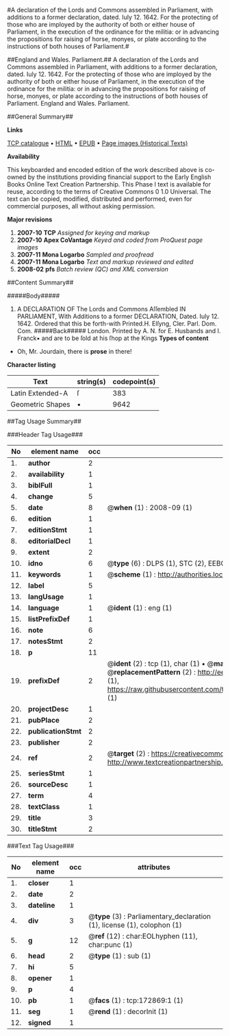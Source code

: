 #A declaration of the Lords and Commons assembled in Parliament, with additions to a former declaration, dated. Iuly 12. 1642. For the protecting of those who are imployed by the authority of both or either house of Parliament, in the execution of the ordinance for the militia: or in advancing the propositions for raising of horse, monyes, or plate according to the instructions of both houses of Parliament.#

##England and Wales. Parliament.##
A declaration of the Lords and Commons assembled in Parliament, with additions to a former declaration, dated. Iuly 12. 1642. For the protecting of those who are imployed by the authority of both or either house of Parliament, in the execution of the ordinance for the militia: or in advancing the propositions for raising of horse, monyes, or plate according to the instructions of both houses of Parliament.
England and Wales. Parliament.

##General Summary##

**Links**

[TCP catalogue](http://www.ota.ox.ac.uk/tcp/)  • 
[HTML](http://tei.it.ox.ac.uk/tcp/Texts-HTML/free/A82/A82727.html)  • 
[EPUB](http://tei.it.ox.ac.uk/tcp/Texts-EPUB/free/A82/A82727.epub) • 
[Page images (Historical Texts)](https://data.historicaltexts.jisc.ac.uk/view?pubId=eebo-47682916e&pageId=eebo-47682916e-172869-1)

**Availability**

This keyboarded and encoded edition of the
	       work described above is co-owned by the institutions
	       providing financial support to the Early English Books
	       Online Text Creation Partnership. This Phase I text is
	       available for reuse, according to the terms of Creative
	       Commons 0 1.0 Universal. The text can be copied,
	       modified, distributed and performed, even for
	       commercial purposes, all without asking permission.

**Major revisions**

1. __2007-10__ __TCP__ *Assigned for keying and markup*
1. __2007-10__ __Apex CoVantage__ *Keyed and coded from ProQuest page images*
1. __2007-11__ __Mona Logarbo__ *Sampled and proofread*
1. __2007-11__ __Mona Logarbo__ *Text and markup reviewed and edited*
1. __2008-02__ __pfs__ *Batch review (QC) and XML conversion*

##Content Summary##

#####Body#####

1. A DECLARATION OF The Lords and Commons Aſſembled IN PARLIAMENT, With Additions to a former DECLARATION, Dated. Iuly 12. 1642.
Ordered that this be forth-with Printed.H. Elſyng, Cler. Parl. Dom. Com.
#####Back#####
London. Printed by A. N. for E. Husbands and I. Franck▪ and are to be ſold at his ſhop at the Kings 
**Types of content**

  * Oh, Mr. Jourdain, there is **prose** in there!

**Character listing**


|Text|string(s)|codepoint(s)|
|---|---|---|
|Latin Extended-A|ſ|383|
|Geometric Shapes|▪|9642|

##Tag Usage Summary##

###Header Tag Usage###

|No|element name|occ|attributes|
|---|---|---|---|
|1.|__author__|2||
|2.|__availability__|1||
|3.|__biblFull__|1||
|4.|__change__|5||
|5.|__date__|8| @__when__ (1) : 2008-09 (1)|
|6.|__edition__|1||
|7.|__editionStmt__|1||
|8.|__editorialDecl__|1||
|9.|__extent__|2||
|10.|__idno__|6| @__type__ (6) : DLPS (1), STC (2), EEBO-CITATION (1), OCLC (1), VID (1)|
|11.|__keywords__|1| @__scheme__ (1) : http://authorities.loc.gov/ (1)|
|12.|__label__|5||
|13.|__langUsage__|1||
|14.|__language__|1| @__ident__ (1) : eng (1)|
|15.|__listPrefixDef__|1||
|16.|__note__|6||
|17.|__notesStmt__|2||
|18.|__p__|11||
|19.|__prefixDef__|2| @__ident__ (2) : tcp (1), char (1)  •  @__matchPattern__ (2) : ([0-9\-]+):([0-9IVX]+) (1), (.+) (1)  •  @__replacementPattern__ (2) : http://eebo.chadwyck.com/downloadtiff?vid=$1&page=$2 (1), https://raw.githubusercontent.com/textcreationpartnership/Texts/master/tcpchars.xml#$1 (1)|
|20.|__projectDesc__|1||
|21.|__pubPlace__|2||
|22.|__publicationStmt__|2||
|23.|__publisher__|2||
|24.|__ref__|2| @__target__ (2) : https://creativecommons.org/publicdomain/zero/1.0/ (1), http://www.textcreationpartnership.org/docs/. (1)|
|25.|__seriesStmt__|1||
|26.|__sourceDesc__|1||
|27.|__term__|4||
|28.|__textClass__|1||
|29.|__title__|3||
|30.|__titleStmt__|2||


###Text Tag Usage###

|No|element name|occ|attributes|
|---|---|---|---|
|1.|__closer__|1||
|2.|__date__|2||
|3.|__dateline__|1||
|4.|__div__|3| @__type__ (3) : Parliamentary_declaration (1), license (1), colophon (1)|
|5.|__g__|12| @__ref__ (12) : char:EOLhyphen (11), char:punc (1)|
|6.|__head__|2| @__type__ (1) : sub (1)|
|7.|__hi__|5||
|8.|__opener__|1||
|9.|__p__|4||
|10.|__pb__|1| @__facs__ (1) : tcp:172869:1 (1)|
|11.|__seg__|1| @__rend__ (1) : decorInit (1)|
|12.|__signed__|1||
